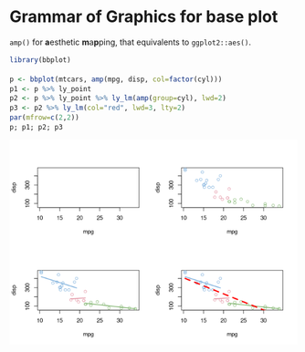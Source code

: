 <!-- README.md is generated from README.Rmd. Please edit that file -->

# Grammar of Graphics for base plot

`amp()` for **a**esthetic **m**a**p**ping, that equivalents to
`ggplot2::aes()`.

``` r
library(bbplot)

p <- bbplot(mtcars, amp(mpg, disp, col=factor(cyl)))
p1 <- p %>% ly_point
p2 <- p %>% ly_point %>% ly_lm(amp(group=cyl), lwd=2)
p3 <- p2 %>% ly_lm(col="red", lwd=3, lty=2)
par(mfrow=c(2,2))
p; p1; p2; p3
```

![](README_files/figure-gfm/fig1-1.png)<!-- -->
